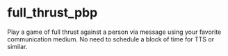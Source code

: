 # full_thrust_pbp
Play a game of full thrust against a person via message using your favorite communication medium.  No need to schedule a block of time for TTS or similar.
